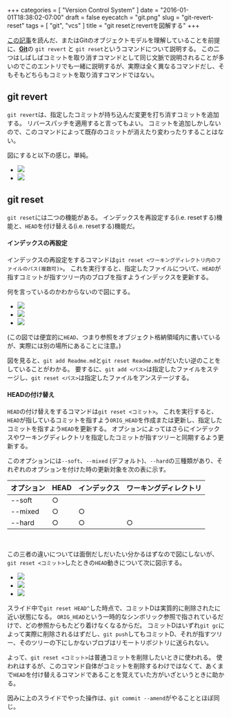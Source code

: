 +++
categories = [ "Version Control System" ]
date = "2016-01-01T18:38:02-07:00"
draft = false
eyecatch = "git.png"
slug = "git-revert-reset"
tags = [ "git", "vcs" ]
title = "git resetとrevertを図解する"
+++

[この記事](https://tbd.kaitoy.xyz/2015/12/27/git-repository/)を読んだ、またはGitのオブジェクトモデルを理解していることを前提に、[__Git__](https://git-scm.com/)の `git revert` と `git reset`というコマンドについて説明する。
この二つはしばしばコミットを取り消すコマンドとして同じ文脈で説明されることが多いのでこのエントリでも一緒に説明するが、実際は全く異なるコマンドだし、そもそもどちらもコミットを取り消すコマンドではない。

## git revert
`git revert`は、指定したコミットが持ち込んだ変更を打ち消すコミットを追加する。
リバースパッチを適用すると言ってもよい。
コミットを追加しかしないので、このコマンドによって既存のコミットが消えたり変わったりすることはない。

図にすると以下の感じ。単純。

<ul class="bxslider">
  <li><img src="/images/git-revert-reset/git_revert/スライド1.PNG" /></li>
  <li><img src="/images/git-revert-reset/git_revert/スライド2.PNG" /></li>
</ul>

## git reset
`git reset`には二つの機能がある。
インデックスを再設定する(i.e. resetする)機能と、`HEAD`を付け替える(i.e. resetする)機能だ。

#### インデックスの再設定
インデックスの再設定をするコマンドは`git reset <ワーキングディレクトリ内のファイルのパス(複数可)>`。
これを実行すると、指定したファイルについて、`HEAD`が指すコミットが指すツリー内のブロブを指すようインデックスを更新する。

何を言っているのかわからないので図にする。

<ul class="bxslider">
  <li><img src="/images/git-revert-reset/git_reset_path/スライド1.PNG" /></li>
  <li><img src="/images/git-revert-reset/git_reset_path/スライド2.PNG" /></li>
  <li><img src="/images/git-revert-reset/git_reset_path/スライド3.PNG" /></li>
</ul>

(この図では便宜的に`HEAD`、つまり参照をオブジェクト格納領域内に書いているが、実際には別の場所にあることに注意。)

図を見ると、`git add Readme.md`と`git reset Readme.md`がだいたい逆のことをしていることがわかる。
要するに、`git add <パス>`は指定したファイルをステージし、`git reset <パス>`は指定したファイルをアンステージする。

#### HEADの付け替え
`HEAD`の付け替えをするコマンドは`git reset <コミット>`。
これを実行すると、`HEAD`が指しているコミットを指すよう`ORIG_HEAD`を作成または更新し、指定したコミットを指すよう`HEAD`を更新する。
オプションによってはさらにインデックスやワーキングディレクトリを指定したコミットが指すツリーと同期するよう更新する。

このオプションには`--soft`、`--mixed` (デフォルト)、`--hard`の三種類があり、それぞれのオプションを付けた時の更新対象を次の表に示す。

オプション  |HEAD|インデックス|ワーキングディレクトリ
----------|----|-----------|-----------------
\--soft   | ○  |           |                 
\--mixed  | ○  |     ○     |                 
\--hard   | ○  |     ○     |        ○        

<br>

この三者の違いについては面倒だしだいたい分かるはずなので図にしないが、`git reset <コミット>`したときの`HEAD`動きについて次に図示する。

<ul class="bxslider">
  <li><img src="/images/git-revert-reset/git_reset_commit/スライド1.PNG" /></li>
  <li><img src="/images/git-revert-reset/git_reset_commit/スライド2.PNG" /></li>
  <li><img src="/images/git-revert-reset/git_reset_commit/スライド3.PNG" /></li>
</ul>

スライド中で`git reset HEAD^`した時点で、コミットDは実質的に削除されたに近い状態になる。
`ORIG_HEAD`という一時的なシンボリック参照で指されているだけで、どの参照からもたどり着けなくなるからだ。
コミットDはいずれ`git gc`によって実際に削除されるはずだし、`git push`してもコミットD、それが指すツリー、そのツリーの下にしかないブロブはリモートリポジトリに送られない。

よって、`git reset <コミット>`は普通コミットを削除したいときに使われる。
使われはするが、このコマンド自体がコミットを削除するわけではなくて、あくまで`HEAD`を付け替えるコマンドであることを覚えていた方がいざというときに助かる。

因みに上のスライドでやった操作は、`git commit --amend`がやることとほぼ同じ。
